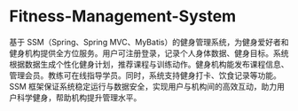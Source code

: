 # Fitness-Management-System
基于 SSM（Spring、Spring MVC、MyBatis）的健身管理系统，为健身爱好者和健身机构提供全方位服务。用户可注册登录，记录个人身体数据、健身目标。系统根据数据生成个性化健身计划，推荐课程与训练动作。健身机构能发布课程信息、管理会员。教练可在线指导学员。同时，系统支持健身打卡、饮食记录等功能。SSM 框架保证系统稳定运行与数据安全，实现用户与机构间的高效互动，助力用户科学健身，帮助机构提升管理水平。 
